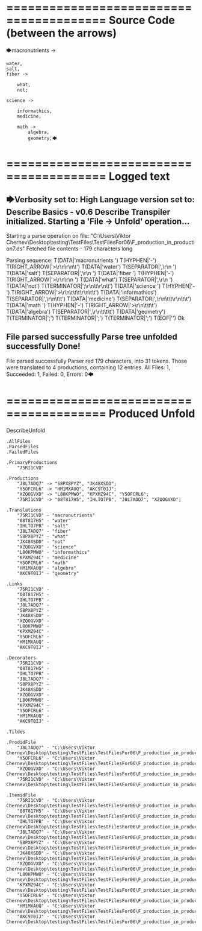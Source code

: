 ========================================
Source Code (between the arrows)
========================================

🡆macronutrients ->

	water,
    salt,
    fiber ->

        what,
        not;
	
	science ->
			
		informathics,
		medicine,
		
		math ->
			algebra,
			geometry;🡄

========================================
Logged text
========================================

🡆Verbosity set to: High
Language version set to: Describe Basics - v0.6
Describe Transpiler initialized.
Starting a 'File -> Unfold' operation...
------------------------
Starting a parse operation on file: "C:\Users\Viktor Chernev\Desktop\testing\TestFiles\TestFilesFor06\F_production_in_production7.ds"
Fetched file contents - 179 characters long

Parsing sequence: T(DATA|'macronutrients ') T(HYPHEN|'-') T(RIGHT_ARROW|'>\r\n\r\n\t') T(DATA|'water') T(SEPARATOR|',\r\n    ') T(DATA|'salt') T(SEPARATOR|',\r\n    ') T(DATA|'fiber ') T(HYPHEN|'-') T(RIGHT_ARROW|'>\r\n\r\n        ') T(DATA|'what') T(SEPARATOR|',\r\n        ') T(DATA|'not') T(TERMINATOR|';\r\n\t\r\n\t') T(DATA|'science ') T(HYPHEN|'-') T(RIGHT_ARROW|'>\r\n\t\t\t\r\n\t\t') T(DATA|'informathics') T(SEPARATOR|',\r\n\t\t') T(DATA|'medicine') T(SEPARATOR|',\r\n\t\t\r\n\t\t') T(DATA|'math ') T(HYPHEN|'-') T(RIGHT_ARROW|'>\r\n\t\t\t') T(DATA|'algebra') T(SEPARATOR|',\r\n\t\t\t') T(DATA|'geometry') T(TERMINATOR|';') T(TERMINATOR|';') T(TERMINATOR|';') T(EOF|'<EOF>') Ok

File parsed successfully
Parse tree unfolded successfully
Done!
------------------------
File parsed successfully
Parser red 179 characters, into 31 tokens.
Those were translated to 4 productions, containing 12 entries.
All Files: 1, Succeeded: 1, Failed: 0, Errors: 0🡄

========================================
Produced Unfold
========================================

DescribeUnfold

    .AllFiles
    .ParsedFiles
    .FailedFiles

    .PrimaryProductions
        "75RI1CVD" 

    .Productions
        "J8L7ADQ7" -> "S8PX8PYZ", "JK48XSDD";
        "Y5OFCRL6" -> "HM1MXAUQ", "AKC9T0IJ";
        "XZQOGVXD" -> "L80KPMWO", "KPXMZ94C", "Y5OFCRL6";
        "75RI1CVD" -> "08T817H5", "IHLTO7PB", "J8L7ADQ7", "XZQOGVXD";

    .Translations
        "75RI1CVD" - "macronutrients"
        "08T817H5" - "water"
        "IHLTO7PB" - "salt"
        "J8L7ADQ7" - "fiber"
        "S8PX8PYZ" - "what"
        "JK48XSDD" - "not"
        "XZQOGVXD" - "science"
        "L80KPMWO" - "informathics"
        "KPXMZ94C" - "medicine"
        "Y5OFCRL6" - "math"
        "HM1MXAUQ" - "algebra"
        "AKC9T0IJ" - "geometry"

    .Links
        "75RI1CVD" - 
        "08T817H5" - 
        "IHLTO7PB" - 
        "J8L7ADQ7" - 
        "S8PX8PYZ" - 
        "JK48XSDD" - 
        "XZQOGVXD" - 
        "L80KPMWO" - 
        "KPXMZ94C" - 
        "Y5OFCRL6" - 
        "HM1MXAUQ" - 
        "AKC9T0IJ" - 

    .Decorators
        "75RI1CVD" - 
        "08T817H5" - 
        "IHLTO7PB" - 
        "J8L7ADQ7" - 
        "S8PX8PYZ" - 
        "JK48XSDD" - 
        "XZQOGVXD" - 
        "L80KPMWO" - 
        "KPXMZ94C" - 
        "Y5OFCRL6" - 
        "HM1MXAUQ" - 
        "AKC9T0IJ" - 

    .Tildes

    .ProdidFile
        "J8L7ADQ7" - "C:\Users\Viktor Chernev\Desktop\testing\TestFiles\TestFilesFor06\F_production_in_production7.ds"
        "Y5OFCRL6" - "C:\Users\Viktor Chernev\Desktop\testing\TestFiles\TestFilesFor06\F_production_in_production7.ds"
        "XZQOGVXD" - "C:\Users\Viktor Chernev\Desktop\testing\TestFiles\TestFilesFor06\F_production_in_production7.ds"
        "75RI1CVD" - "C:\Users\Viktor Chernev\Desktop\testing\TestFiles\TestFilesFor06\F_production_in_production7.ds"

    .ItemidFile
        "75RI1CVD" - "C:\Users\Viktor Chernev\Desktop\testing\TestFiles\TestFilesFor06\F_production_in_production7.ds"
        "08T817H5" - "C:\Users\Viktor Chernev\Desktop\testing\TestFiles\TestFilesFor06\F_production_in_production7.ds"
        "IHLTO7PB" - "C:\Users\Viktor Chernev\Desktop\testing\TestFiles\TestFilesFor06\F_production_in_production7.ds"
        "J8L7ADQ7" - "C:\Users\Viktor Chernev\Desktop\testing\TestFiles\TestFilesFor06\F_production_in_production7.ds"
        "S8PX8PYZ" - "C:\Users\Viktor Chernev\Desktop\testing\TestFiles\TestFilesFor06\F_production_in_production7.ds"
        "JK48XSDD" - "C:\Users\Viktor Chernev\Desktop\testing\TestFiles\TestFilesFor06\F_production_in_production7.ds"
        "XZQOGVXD" - "C:\Users\Viktor Chernev\Desktop\testing\TestFiles\TestFilesFor06\F_production_in_production7.ds"
        "L80KPMWO" - "C:\Users\Viktor Chernev\Desktop\testing\TestFiles\TestFilesFor06\F_production_in_production7.ds"
        "KPXMZ94C" - "C:\Users\Viktor Chernev\Desktop\testing\TestFiles\TestFilesFor06\F_production_in_production7.ds"
        "Y5OFCRL6" - "C:\Users\Viktor Chernev\Desktop\testing\TestFiles\TestFilesFor06\F_production_in_production7.ds"
        "HM1MXAUQ" - "C:\Users\Viktor Chernev\Desktop\testing\TestFiles\TestFilesFor06\F_production_in_production7.ds"
        "AKC9T0IJ" - "C:\Users\Viktor Chernev\Desktop\testing\TestFiles\TestFilesFor06\F_production_in_production7.ds"

